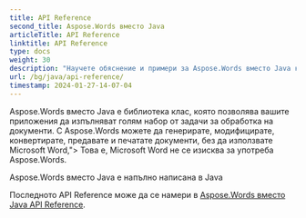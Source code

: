 ```yaml
---
title: API Reference
second_title: Aspose.Words вместо Java
articleTitle: API Reference
linktitle: API Reference
type: docs
weight: 30
description: "Научете обяснение и примери за Aspose.Words вместо Java класове и методи за генериране, преобразуване, промяна, предаване и печат на документи, без да се използва Microsoft Word."
url: /bg/java/api-reference/
timestamp: 2024-01-27-14-07-04
---
```


Aspose.Words вместо Java е библиотека клас, която позволява вашите приложения да изпълняват голям набор от задачи за обработка на документи. С Aspose.Words можете да генерирате, модифицирате, конвертирате, предавате и печатате документи, без да използвате Microsoft Word,"> Това е, Microsoft Word не се изисква за употреба Aspose.Words.

Aspose.Words вместо Java е напълно написана в Java

Последното API Reference може да се намери в [Aspose.Words вместо Java API Reference](https://reference.aspose.com/words/java/).
